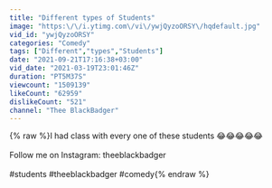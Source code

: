 ```yaml
---
title: "Different types of Students"
image: "https:\/\/i.ytimg.com\/vi\/ywjQyzoORSY\/hqdefault.jpg"
vid_id: "ywjQyzoORSY"
categories: "Comedy"
tags: ["Different","types","Students"]
date: "2021-09-21T17:16:38+03:00"
vid_date: "2021-03-19T23:01:46Z"
duration: "PT5M37S"
viewcount: "1509139"
likeCount: "62959"
dislikeCount: "521"
channel: "Thee BlackBadger"
---
```

{% raw %}I had class with every one of these students 😂😂😂😂😂 <br /><br />Follow me on Instagram: theeblackbadger<br /><br />#students #theeblackbadger #comedy{% endraw %}

